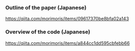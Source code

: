 ### Outline of the paper (Japanese)
https://qiita.com/morimoris/items/09617370be8bfa02a143

### Overview of the code (Japanese)
https://qiita.com/morimoris/items/a844cc1dd595cbfebb66

